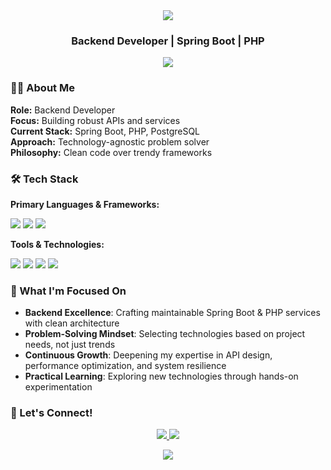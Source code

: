 <div align="center">
  <img src="https://capsule-render.vercel.app/api?type=waving&color=gradient&height=200&section=header&text=Caner%20Mastan&fontSize=80&animation=fadeIn" />
</div>

<h3 align="center">Backend Developer | Spring Boot | PHP</h3>

<p align="center">
  <a href="https://linkedin.com/in/caner-mastan"><img src="https://img.shields.io/badge/LinkedIn-Profile-blue?style=for-the-badge&logo=linkedin"/></a>
</p>

### 👨‍💻 About Me

**Role:** Backend Developer  
**Focus:** Building robust APIs and services  
**Current Stack:** Spring Boot, PHP, PostgreSQL  
**Approach:** Technology-agnostic problem solver  
**Philosophy:** Clean code over trendy frameworks  

### 🛠️ Tech Stack

**Primary Languages & Frameworks:**  
<p>
  <img src="https://img.shields.io/badge/Java-ED8B00?style=for-the-badge&logo=java&logoColor=white"/>
  <img src="https://img.shields.io/badge/Spring_Boot-6DB33F?style=for-the-badge&logo=spring&logoColor=white"/>
  <img src="https://img.shields.io/badge/PHP-777BB4?style=for-the-badge&logo=php&logoColor=white"/>
</p>

**Tools & Technologies:**  
<p>
  <img src="https://img.shields.io/badge/Docker-2496ED?style=for-the-badge&logo=docker&logoColor=white"/>
  <img src="https://img.shields.io/badge/Kubernetes-326CE5?style=for-the-badge&logo=kubernetes&logoColor=white"/>
  <img src="https://img.shields.io/badge/Jenkins-D24939?style=for-the-badge&logo=jenkins&logoColor=white"/>
  <img src="https://img.shields.io/badge/REST_API-FF6C37?style=for-the-badge&logo=postman&logoColor=white"/>
</p>

### 🔭 What I'm Focused On

- **Backend Excellence**: Crafting maintainable Spring Boot & PHP services with clean architecture
- **Problem-Solving Mindset**: Selecting technologies based on project needs, not just trends
- **Continuous Growth**: Deepening my expertise in API design, performance optimization, and system resilience
- **Practical Learning**: Exploring new technologies through hands-on experimentation

### 🤝 Let's Connect!

<p align="center">
  <a href="mailto:jcanermastan@gmail.com">
    <img src="https://img.shields.io/badge/Email-D14836?style=for-the-badge&logo=gmail&logoColor=white"/>
  </a>
  <a href="https://linkedin.com/in/caner-mastan">
    <img src="https://img.shields.io/badge/LinkedIn-0077B5?style=for-the-badge&logo=linkedin&logoColor=white"/>
  </a>
</p>

<div align="center">
  <img src="https://capsule-render.vercel.app/api?type=waving&color=gradient&height=100&section=footer" />
</div>
